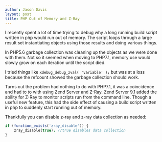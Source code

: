 ```yaml
---
author: Jason Davis
layout: post
title: PHP Out of Memory and Z-Ray
---
```

I recently spent a lot of time trying to debug why a long running build script written in php would run out of memory.
The script loops through a large result set instantiating objects using those results and doing various things.

In PHP5.6 garbage collection was cleaning up the objects as we were done with them. Not so it seemed when moving to PHP7.1, memory
use would slowly grow on each iteration until the script died.

I tried things like ```xdebug_debug_zval( 'variable' );``` but was at a loss because the refcount showed the garbage collection should work.

Turns out the problem had nothing to do with PHP7.1, it was a coincidence and had to to with using Zend Server and Z-Ray.
Zend Server 9.1 added the ability for Z-Ray to monitor scripts run from the command line.
Though a useful new feature, this had the side effect of causing a build script written in php to suddenly start running out of memory.

Thankfully you can disable z-ray and z-ray data collection as needed:
```php
if (function_exists('zray_disable')) {
    zray_disable(true); //true disables data collection
}
```



